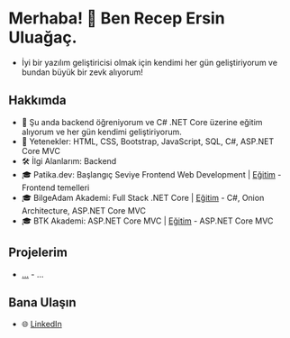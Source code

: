 # Merhaba! 👋 Ben Recep Ersin Uluağaç.
- İyi bir yazılım geliştiricisi olmak için kendimi her gün geliştiriyorum ve bundan büyük bir zevk alıyorum!

## Hakkımda  
- 🌱 Şu anda backend öğreniyorum ve C# .NET Core üzerine eğitim alıyorum ve her gün kendimi geliştiriyorum.  
- 🔧 Yetenekler: HTML, CSS, Bootstrap, JavaScript, SQL, C#, ASP.NET Core MVC
- 🛠️ İlgi Alanlarım: Backend
- 🎓 Patika.dev: Başlangıç Seviye Frontend Web Development | [Eğitim](https://github.com/uluagac/Patika) - Frontend temelleri
- 🎓 BilgeAdam Akademi: Full Stack .NET Core | [Eğitim](https://github.com/uluagac/BilgeAdamAkademi) - C#, Onion Architecture, ASP.NET Core MVC
- 🎓 BTK Akademi: ASP.NET Core MVC | [Eğitim](https://github.com/uluagac/BTKAkademi) - ASP.NET Core MVC

## Projelerim  
- [...](https://github.com/uluagac) - ...

## Bana Ulaşın  
- 🌐 [LinkedIn](https://www.linkedin.com/in/uluagacersin/)
